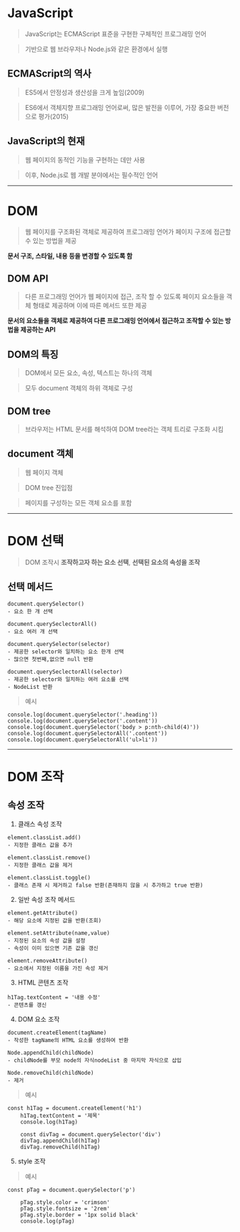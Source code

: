 # JavaScript

> JavaScript는 ECMAScript 표준을 구현한 구체적인 프로그래밍 언어

> 기반으로 웹 브라우저나 Node.js와 같은 환경에서 실행

## ECMAScript의 역사

> ES5에서 안정성과 생산성을 크게 높임(2009)

> ES6에서 객체지향 프로그래밍 언어로써, 많은 발전을 이루어, 가장 중요한 버전으로 평가(2015)

## JavaScript의 현재

> 웹 페이지의 동적인 기능을 구현하는 데만 사용

> 이후, Node.js로 웹 개발 분야에서는 필수적인 언어

---

# DOM

> 웹 페이지를 구조화된 객체로 제공하여 프로그래밍 언어가 페이지 구조에 접근할 수 있는 방법을 제공

**문서 구조, 스타일, 내용 등을 변경할 수 있도록 함**

## DOM API

> 다른 프로그래밍 언어가 웹 페이지에 접근, 조작 할 수 있도록 페이지 요소들을 객체 형태로 제공하며 이에 따른 메서드 또한 제공

**문서의 요소들을 객체로 제공하여 다른 프로그래밍 언어에서 접근하고 조작할 수 있는 방법을 제공하는 API**

## DOM의 특징

> DOM에서 모든 요소, 속성, 텍스트는 하나의 객체

> 모두 document 객체의 하위 객체로 구성

## DOM tree

> 브라우저는 HTML 문서를 해석하여 DOM tree라는 객체 트리로 구조화 시킴

## document 객체

> 웹 페이지 객체

> DOM tree 진입점

> 페이지를 구성하는 모든 객체 요소를 포함

---

# DOM 선택

> DOM 조작시 **조작하고자 하는 요소 선택**, **선택된 요소의 속성을 조작**

## 선택 메서드

```
document.querySelector()
- 요소 한 개 선택

document.querySeclectorAll()
- 요소 여러 개 선택

document.querySelector(selector)
- 제공한 selector와 일치하는 요소 한개 선택
- 많으면 첫번째,없으면 null 반환

document.querySeclectorAll(selector)
- 제공한 selector와 일치하는 여러 요소를 선택
- NodeList 반환
```

> 예시
```
console.log(document.querySelector('.heading'))
console.log(document.querySelector('.content'))
console.log(document.querySelector('body > p:nth-child(4)'))
console.log(document.querySelectorAll('.content'))
console.log(document.querySelectorAll('ul>li'))
```

---

# DOM 조작

## 속성 조작

1. 클래스 속성 조작

```
element.classList.add()
- 지정한 클래스 값을 추가

element.classList.remove()
- 지정한 클래스 값을 제거

element.classList.toggle()
- 클래스 존재 시 제거하고 false 반환(존재하지 않을 시 추가하고 true 반환)
```

2. 일반 속성 조작 메서드

```
element.getAttribute()
- 해당 요소에 지정된 값을 반환(조회)

element.setAttribute(name,value)
- 지정된 요소의 속성 값을 설정
- 속성이 이미 있으면 기존 값을 갱신

element.removeAttribute()
- 요소에서 지정된 이름을 가진 속성 제거
```

3. HTML 콘텐츠 조작

```
h1Tag.textContent = '내용 수정'
- 콘텐츠를 갱신
```

4. DOM 요소 조작

```
document.createElement(tagName)
- 작성한 tagName의 HTML 요소를 생성하여 반환

Node.appendChild(childNode)
- childNode를 부모 node의 자식nodeList 중 마지막 자식으로 삽입

Node.removeChild(childNode)
- 제거

```

>예시

```
const h1Tag = document.createElement('h1')
    h1Tag.textContent = '제목'
    console.log(h1Tag)

    const divTag = document.querySelector('div')
    divTag.appendChild(h1Tag)
    divTag.removeChild(h1Tag)
```

5. style 조작

> 예시

```
const pTag = document.querySelector('p')

    pTag.style.color = 'crimson'
    pTag.style.fontsize = '2rem'
    pTag.style.border = '1px solid black'
    console.log(pTag)
```
